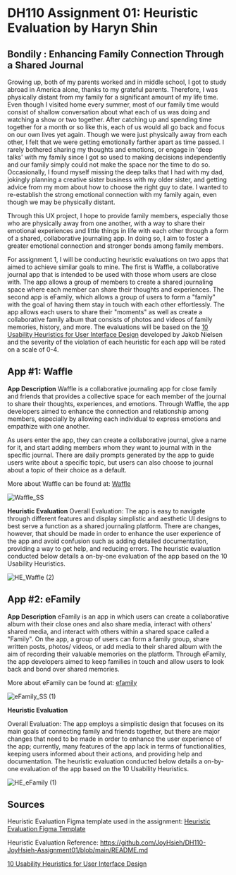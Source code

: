 # DH110 Assignment 01: Heuristic Evaluation by Haryn Shin
## Bondily : Enhancing Family Connection Through a Shared Journal

Growing up, both of my parents worked and in middle school, I got to study abroad in America alone, thanks to my grateful parents. Therefore, I was physically distant from my family for a significant amount of my life time. Even though I visited home every summer, most of our family time would consist of shallow conversation about what each of us was doing and watching a show or two together. After catching up and spending time together for a month or so like this, each of us would all go back and focus on our own lives yet again. Though we were just physically away from each other, I felt that we were getting emotionally farther apart as time passed. I rarely bothered sharing my thoughts and emotions, or engage in 'deep talks' with my family since I got so used to making decisions independently and our family simply could not make the space nor the time to do so. Occasionally, I found myself missing the deep talks that I had with my dad, jokingly planning a creative sister business with my older sister, and getting advice from my mom about how to choose the right guy to date. I wanted to re-establish the strong emotional connection with my family again, even though we may be physically distant. 

Through this UX project, I hope to provide family members, especially those who are physically away from one another, with a way to share their emotional experiences and little things in life with each other through a form of a shared, collaborative journaling app. In doing so, I aim to foster a greater emotional connection and stronger bonds among family members. 

For assignment 1, I will be conducting heuristic evaluations on two apps that aimed to achieve similar goals to mine. The first is Waffle, a collaborative journal app that is intended to be used with those whom users are close with. The app allows a group of members to create a shared journaling space where each member can share their thoughts and experiences. The second app is eFamily, which allows a group of users to form a "family" with the goal of having them stay in touch with each other effortlessly. The app allows each users to share their "moments" as well as create a collaborative family album that consists of photos and videos of family memories, history, and more. The evaluations will be based on the [10 Usability Heuristics for User Interface Design](https://www.nngroup.com/articles/ten-usability-heuristics/) developed by Jakob Nielsen and the severity of the violation of each heuristic for each app will be rated on a scale of 0-4. 

## App #1: Waffle

**App Description**
Waffle is a collaborative journaling app for close family and friends that provides a collective space for each member of the journal to share their thoughts, experiences, and emotions. Through Waffle, the app developers aimed to enhance the connection and relationship among members, especially by allowing each individual to express emotions and empathize with one another. 

As users enter the app, they can create a collaborative journal, give a name for it, and start adding members whom they want to journal with in the specific journal. There are daily prompts generated by the app to guide users write about a specific topic, but users can also choose to journal about a topic of their choice as a default. 

More about Waffle can be found at: [Waffle](https://www.wafflejournal.com/)

![Waffle_SS](https://user-images.githubusercontent.com/116034969/231018005-deb8daa4-b2d6-465a-ae42-992a2b798d22.svg)


**Heuristic Evaluation**
Overall Evaluation: The app is easy to navigate through different features and display simplistic and aesthetic UI designs to best serve a function as a shared journaling platform. There are changes, however, that should be made in order to enhance the user experience of the app and avoid confusion such as adding detailed documentation, providing a way to get help, and reducing errors. The heuristic evaluation conducted below details a on-by-one evaluation of the app based on the 10 Usability Heuristics. 

![HE_Waffle (2)](https://user-images.githubusercontent.com/116034969/231019820-336ebdf5-6e14-4da0-b6d7-df69150a785a.svg)

## App #2: eFamily

**App Description**
eFamily is an app in which users can create a collaborative album with their close ones and also share media, interact with others' shared media, and interact with others within a shared space called a "Family". On the app, a group of users can form a family group, share written posts, photos/ videos, or add media to their shared album with the aim of recording their valuable memories on the platform. Through eFamily, the app developers aimed to keep families in touch and allow users to look back and bond over shared memories. 

More about eFamily can be found at: [efamily](https://efamily.com/)

![eFamily_SS (1)](https://user-images.githubusercontent.com/116034969/231019642-e6a8b2b7-f473-4290-a8d3-a7f80df6920d.svg)

**Heuristic Evaluation**

Overall Evaluation: The app employs a simplistic design that focuses on its main goals of connecting family and friends together, but there are major changes that need to be made in order to enhance the user experience of the app; currently, many features of the app lack in terms of functionalities, keeping users informed about their actions, and providing help and documentation. The heuristic evaluation conducted below details a on-by-one evaluation of the app based on the 10 Usability Heuristics. 

![HE_eFamily (1)](https://user-images.githubusercontent.com/116034969/231019851-2a73b3ea-fff9-47d9-9fe6-f835a279b439.svg)


## Sources
Heuristic Evaluation Figma template used in the assignment: [Heuristic Evaluation Figma Template](https://www.figma.com/file/g8hJpDc61WY0BNdVdoox2e/Heuristic-Evaluation-Template-(Community)?node-id=0-1&t=eeGRHpMkiYAkZdUU-0)

Heuristic Evaluation Reference: https://github.com/JoyHsieh/DH110-JoyHsieh-Assignment01/blob/main/README.md

[10 Usability Heuristics for User Interface Design](https://www.nngroup.com/articles/ten-usability-heuristics/)












